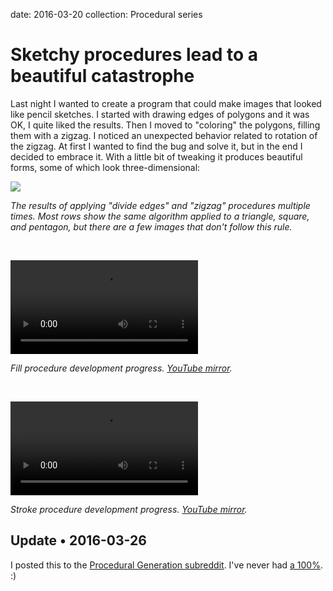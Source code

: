 date: 2016-03-20
collection: Procedural series

Sketchy procedures lead to a beautiful catastrophe
==================================================

Last night I wanted to create a program that could make images that
looked like pencil sketches.  I started with drawing edges of polygons
and it was OK, I quite liked the results.  Then I moved to "coloring" the
polygons, filling them with a zigzag.  I noticed an unexpected behavior
related to rotation of the zigzag.  At first I wanted to find the bug
and solve it, but in the end I decided to embrace it.  With a little bit
of tweaking it produces beautiful forms, some of which look
three-dimensional:


<img data='{"max_height": 4600}' class="max-height-initial" src="catastrophe.png"/>

*The results of applying "divide edges" and "zigzag" procedures multiple
times.  Most rows show the same algorithm applied to a triangle, square,
and pentagon, but there are a few images that don't follow this rule.*


<br/>


![](fill.mp4)

*Fill procedure development progress.
[YouTube mirror](https://youtu.be/B-MeRtQcQU0).*


<br/>


![](stroke.mp4)

*Stroke procedure development progress.
[YouTube mirror](https://youtu.be/5maIezJxZQs).*


Update • 2016-03-26
-------------------

I posted this to the [Procedural Generation subreddit][Reddit post].
I've never had [a 100%](reddit.png). :)

  [Reddit post]: https://www.reddit.com/r/proceduralgeneration/comments/4b7str/sketchy_procedures_lead_to_a_beautiful_catastrophe/
